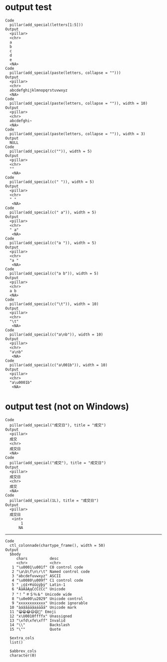 # output test

    Code
      pillar(add_special(letters[1:5]))
    Output
      <pillar>
      <chr>
      a    
      b    
      c    
      d    
      e    
      <NA> 
    Code
      pillar(add_special(paste(letters, collapse = "")))
    Output
      <pillar>
      <chr>                     
      abcdefghijklmnopqrstuvwxyz
      <NA>                      
    Code
      pillar(add_special(paste(letters, collapse = "")), width = 10)
    Output
      <pillar>
      <chr>     
      abcdefghi~
      <NA>      
    Code
      pillar(add_special(paste(letters, collapse = "")), width = 3)
    Output
      NULL
    Code
      pillar(add_special(c("")), width = 5)
    Output
      <pillar>
      <chr>
      ""   
       <NA>
    Code
      pillar(add_special(c(" ")), width = 5)
    Output
      <pillar>
      <chr>
      " "  
       <NA>
    Code
      pillar(add_special(c(" a")), width = 5)
    Output
      <pillar>
      <chr>
      " a" 
       <NA>
    Code
      pillar(add_special(c("a ")), width = 5)
    Output
      <pillar>
      <chr>
      "a " 
       <NA>
    Code
      pillar(add_special(c("a b")), width = 5)
    Output
      <pillar>
      <chr>
      a b  
      <NA> 
    Code
      pillar(add_special(c("\t")), width = 10)
    Output
      <pillar>
      <chr>
      "\t" 
       <NA>
    Code
      pillar(add_special(c("a\nb")), width = 10)
    Output
      <pillar>
      <chr> 
      "a\nb"
       <NA> 
    Code
      pillar(add_special(c("a\001b")), width = 10)
    Output
      <pillar>
      <chr>     
      "a\u0001b"
       <NA>     

# output test (not on Windows)

    Code
      pillar(add_special("成交日"), title = "成交")
    Output
      <pillar>
      成交  
      <chr> 
      成交日
      <NA>  
    Code
      pillar(add_special("成交"), title = "成交日")
    Output
      <pillar>
      成交日
      <chr> 
      成交  
      <NA>  
    Code
      pillar(add_special(1L), title = "成交日")
    Output
      <pillar>
      成交日
       <int>
           1
          NA

---

    Code
      ctl_colonnade(chartype_frame(), width = 50)
    Output
      $body
         chars          desc              
         <chr>          <chr>             
       1 "\u0001\u001f" C0 control code   
       2 "\a\b\f\n\r\t" Named control code
       3 "abcdefuvwxyz" ASCII             
       4 "\u0080\u009f" C1 control code   
       5 " ¡¢£¤¥úûüýþÿ" Latin-1           
       6 "ĀāĂăĄąĆćĈĉĊċ" Unicode           
       7 "！＂＃＄％＆" Unicode wide      
       8 "\u0e00\u2029" Unicode control   
       9 "x­x​x‌x‍x‎x‏x͏x﻿x󠀁x󠀠x󠇯x" Unicode ignorable 
      10 "àáâãāa̅ăȧäảåa̋" Unicode mark      
      11 "😀😁😂😃😄💃" Emoji             
      12 "x\U0010ffffx" Unassigned        
      13 "\xfd\xfe\xff" Invalid           
      14 "\\"           Backslash         
      15 "\""           Quote             
      
      $extra_cols
      list()
      
      $abbrev_cols
      character(0)
      

